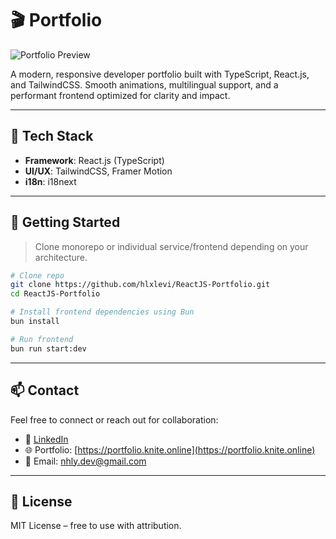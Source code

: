 # 🎬 Portfolio

![Portfolio Preview](https://portfolio.knite.online/assets/preview.webp)

A modern, responsive developer portfolio built with TypeScript, React.js, and TailwindCSS. Smooth animations, multilingual support, and a performant frontend optimized for clarity and impact.

---

## 🧱 Tech Stack

-   **Framework**: React.js (TypeScript)
-   **UI/UX**: TailwindCSS, Framer Motion
-   **i18n**: i18next

---

## 🔧 Getting Started

> Clone monorepo or individual service/frontend depending on your architecture.

```bash
# Clone repo
git clone https://github.com/hlxlevi/ReactJS-Portfolio.git
cd ReactJS-Portfolio

# Install frontend dependencies using Bun
bun install

# Run frontend
bun run start:dev
```
---

## 📫 Contact

Feel free to connect or reach out for collaboration:

-   💼 [LinkedIn](https://www.linkedin.com/in/hải-lý-nguyễn-a0a5942a0)
-   🌐 Portfolio: [https://portfolio.knite.online](https://portfolio.knite.online)
-   📧 Email: nhly.dev@gmail.com

---

## 📄 License

MIT License – free to use with attribution.
